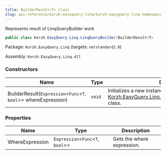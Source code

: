 ```yaml
---
title: BuilderResult<T> class
slug: api-reference/korzh-easyquery-linq/korzh-easyquery-linq-namespace/builderresult-t--class
---
```

Represents result of LinqQueryBuilder work
```csharp
public class Korzh.EasyQuery.Linq.LinqQueryBuilder/BuilderResult<T>

```
Package: `Korzh.EasyQuery.Linq` (targets: `netstandard2.0`)

Assembly: `Korzh.EasyQuery.Linq.dll`

### Constructors

| Name | Type | Description | 
| --- | --- | --- | 
| BuilderResult(`Expression`&lt;`Func`&lt;`T`, `bool`&gt;&gt; whereExpression) | `void` | Initializes a new instance of the [Korzh.EasyQuery.Linq.LinqQueryBuilder.BuilderResult`1](/api-reference/korzh-easyquery-linq/korzh-easyquery-linq-namespace/linqquerybuilder-class) class. | 


### Properties

| Name | Type | Description | 
| --- | --- | --- | 
| WhereExpression | `Expression`&lt;`Func`&lt;`T`, `bool`&gt;&gt; | Gets the where expression. |